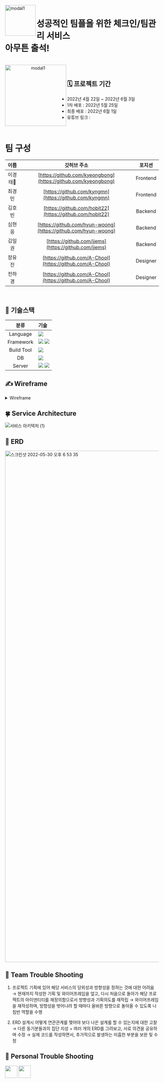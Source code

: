 <!-- 서비스 간략설명  -->
<img width="100" alt="modal1" src="https://user-images.githubusercontent.com/98807506/171565945-5a4e4ec0-fa18-43e7-a5fa-1e0e981e47d7.png" align="left">
<h1 align="left"> 성공적인 팀플을 위한 체크인/팀관리 서비스<br/>아무튼 출석!</h1>


<br>

<center>
<a href="https://www.a-chool.com/"><img width="200" alt="modal1" src="https://user-images.githubusercontent.com/98807506/171565120-50a28594-4326-41ac-ab1e-4f099d9cfc16.png" align="left"></a>
</center>

<br>

## 🗓 프로젝트 기간
- 2022년 4월 22일 ~ 2022년 6월 3일
- 1차 배포 : 2022년 5월 25일
- 최종 배포 : 2022년 6월 1일
- 유튜브 링크 : 

<br>

# 팀 구성
| 이름     | 깃허브 주소                                                | 포지션     |
|:--------:|:----------------------------------------------------------:|:-----------:|
| 이경태🔰 | [https://github.com/kyeongbong](https://github.com/kyeongbong)                     | Frontend     |
| 최경민   | [https://github.com/kyngmn](https://github.com/kyngmn)                     | Frontend     |
| 김호빈   | [https://github.com/hobit22](https://github.com/hobit22) | Backend     |
| 심현웅   | [https://github.com/hyun-woong](https://github.com/hyun-woong)                     | Backend |
| 김일권   | [https://github.com/jjems](https://github.com/jjems)                     | Backend |
| 장유진   | [https://github.com/A-Chool](https://github.com/A-Chool)                     | Designer |
| 전하경   | [https://github.com/A-Chool](https://github.com/A-Chool)                     | Designer |

<br>

## 📜 기술스택
|분류|기술|
| :-: |:- |
|Language|<img src="https://img.shields.io/badge/JAVA-007396?style=for-the-badge&logo=java&logoColor=white">|
|Framework|<img src="https://img.shields.io/badge/Spring-6DB33F?style=for-the-badge&logo=Spring&logoColor=white"> <img src="https://img.shields.io/badge/Springboot-6DB33F?style=for-the-badge&logo=Springboot&logoColor=white">|
|Build Tool|<img src="https://img.shields.io/badge/gradle-02303A?style=for-the-badge&logo=gradle&logoColor=white">|
|DB|<img src="https://img.shields.io/badge/mysql-4479A1?style=for-the-badge&logo=mysql&logoColor=white">|
|Server|<img src="https://img.shields.io/badge/aws-232F3E?style=for-the-badge&logo=AmazonAWS&logoColor=white"> <img src="https://img.shields.io/badge/Amazon S3-569A31?style=for-the-badge&logo=Amazon S3&logoColor=white">|

## ✍️ Wireframe
<details>
<summary>Wireframe</summary>
<div markdown="1">       

<img width="804" alt="스크린샷 2022-05-02 오전 2 16 55" src="https://user-images.githubusercontent.com/98807506/166156916-484f604e-6a8c-411f-b657-6b1a5ee8b43e.png">
<img width="812" alt="스크린샷 2022-05-02 오전 2 21 36" src="https://user-images.githubusercontent.com/98807506/166157015-6cefbe94-3da0-49c0-9297-f92697a835e6.png">

</div>
</details>

## 🍀 Service Architecture
![서비스 아키텍처 (1)](https://user-images.githubusercontent.com/98807506/171093946-18023bcc-3f86-4621-84e5-75cb94320b2a.png)


## 🐳 ERD
<img width="1670" alt="스크린샷 2022-05-30 오후 6 53 35" src="https://user-images.githubusercontent.com/98807506/170968919-1de6cfec-af0e-4c40-923c-e15ebaf43f1e.png">

## 🏹 Team Trouble Shooting
1) 프로젝트 기획에 있어 해당 서비스의 당위성과 방향성을 정하는 것에 대한 어려움
→ 현재까지 작성한 기획 및 와이어프레임을 엎고, 다시 처음으로 돌아가 해당 프로젝트의 아이덴티티를 재정의함으로서 방향성과 기획의도를 재적립
→ 와이어프레임을 재작성하며, 방향성을 벗어나려 할 때마다 올바른 방향으로 돌아올 수 있도록 나침반 역할을 수행

2) ERD 설계시 어떻게 연관관계를 맺어야 보다 나은 설계를 할 수 있는지에 대한 고찰
→ 다른 동기분들과의 집단 지성 + 여러 개의 ERD를 그려보고, 서로 의견을 공유하며 수정
→ 실제 코드를 작성하면서, 추가적으로 발생하는 미흡한 부분을 보완 및 수정

## 📌 Personal Trouble Shooting
<a href="https://github.com/A-Chool/BE/wiki/%5BHobinKim%5DTrouble-Shooting" target="_blank"><img height="40"  src="https://img.shields.io/static/v1?label=Spring&message=김호빈 &color=08CE5D&style=for-the-badge&>"/></a>
<a href="https://github.com/A-Chool/BE/wiki/%5BHyunWoong%5DTrouble-Shooting" target="_blank"><img height="40"  src="https://img.shields.io/static/v1?label=Spring&message=심현웅 &color=08CE5D&style=for-the-badge&>"/></a>
